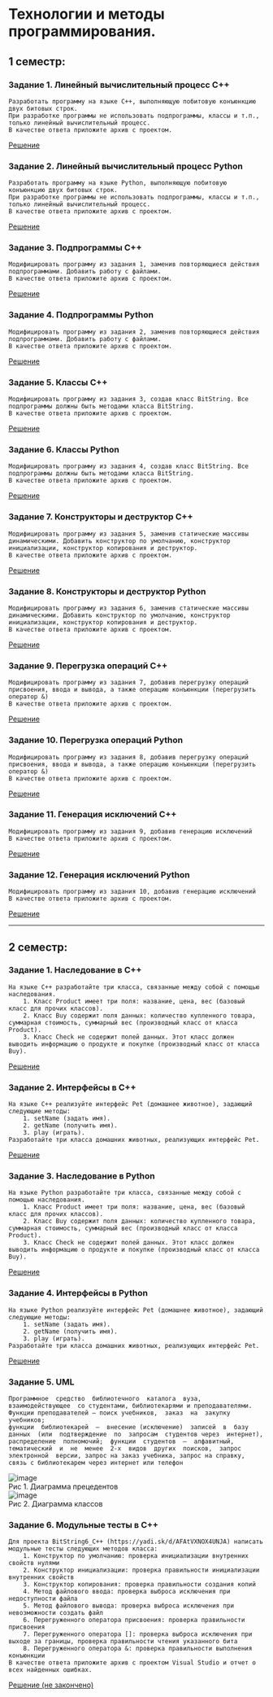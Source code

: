 # Технологии и методы программирования.

## 1 семестр:
### Задание 1. Линейный вычислительный процесс С++
```
Разработать программу на языке С++, выполняющую побитовую конъюнкцию двух битовых строк.
При разработке программы не использовать подпрограммы, классы и т.п., только линейный вычислительный процесс.
В качестве ответа приложите архив с проектом.
```
[Решение](https://github.com/RodKingroo/Lab-Work-TMP/blob/main/3rd%20semester/LB1.cpp)

### Задание 2. Линейный вычислительный процесс Python
```
Разработать программу на языке Python, выполняющую побитовую конъюнкцию двух битовых строк.
При разработке программы не использовать подпрограммы, классы и т.п., только линейный вычислительный процесс.
В качестве ответа приложите архив с проектом.
```
[Решение](https://github.com/RodKingroo/Lab-Work-TMP/blob/main/3rd%20semester/LB2.py)

### Задание 3. Подпрограммы С++
```
Модифицировать программу из задания 1, заменив повторяющиеся действия подпрограммами. Добавить работу с файлами.
В качестве ответа приложите архив с проектом.
```
[Решение](https://github.com/RodKingroo/Lab-Work-TMP/tree/main/3rd%20semester/LB3)

### Задание 4. Подпрограммы Python
```
Модифицировать программу из задания 2, заменив повторяющиеся действия подпрограммами. Добавить работу с файлами.
В качестве ответа приложите архив с проектом.
```
[Решение](https://github.com/RodKingroo/Lab-Work-TMP/tree/main/3rd%20semester/LB4)

### Задание 5. Классы С++
```
Модифицировать программу из задания 3, создав класс BitString. Все подпрограммы должны быть методами класса BitString.
В качестве ответа приложите архив с проектом.
```
[Решение](https://github.com/RodKingroo/Lab-Work-TMP/tree/main/3rd%20semester/Lab%205)

### Задание 6. Классы Python
```
Модифицировать программу из задания 4, создав класс BitString. Все подпрограммы должны быть методами класса BitString.
В качестве ответа приложите архив с проектом.
```
[Решение](https://github.com/RodKingroo/Lab-Work-TMP/tree/main/3rd%20semester/Lab%206)

### Задание 7. Конструкторы и деструктор С++
```
Модифицировать программу из задания 5, заменив статические массивы динамическими. Добавить конструктор по умолчанию, конструктор инициализации, конструктор копирования и деструктор.
В качестве ответа приложите архив с проектом.
```
[Решение](https://github.com/RodKingroo/Lab-Work-TMP/tree/main/3rd%20semester/Lab%207)

### Задание 8. Конструкторы и деструктор Python
```
Модифицировать программу из задания 6, заменив статические массивы динамическими. Добавить конструктор по умолчанию, конструктор инициализации, конструктор копирования и деструктор.
В качестве ответа приложите архив с проектом.
```
[Решение](https://github.com/RodKingroo/Lab-Work-TMP/tree/main/3rd%20semester/Lab%208)

### Задание 9. Перегрузка операций С++
```
Модифицировать программу из задания 7, добавив перегрузку операций присвоения, ввода и вывода, а также операцию конъюнкции (перегрузить оператор &)
В качестве ответа приложите архив с проектом.
```
[Решение](https://github.com/RodKingroo/Lab-Work-TMP/tree/main/3rd%20semester/Lab%209)

### Задание 10. Перегрузка операций Python
```
Модифицировать программу из задания 8, добавив перегрузку операций присвоения, ввода и вывода, а также операцию конъюнкции (перегрузить оператор &)
В качестве ответа приложите архив с проектом.
```
[Решение](https://github.com/RodKingroo/Lab-Work-TMP/tree/main/3rd%20semester/Lab%2010)

### Задание 11. Генерация исключений С++
```
Модифицировать программу из задания 9, добавив генерацию исключений
В качестве ответа приложите архив с проектом.
```
[Решение](https://github.com/RodKingroo/Lab-Work-TMP/tree/main/3rd%20semester/Lab%2011)

### Задание 12. Генерация исключений Python
```
Модифицировать программу из задания 10, добавив генерацию исключений
В качестве ответа приложите архив с проектом.
```
[Решение](https://github.com/RodKingroo/Lab-Work-TMP/tree/main/3rd%20semester/Lab%2012)

-------------------------------------

## 2 семестр:
### Задание 1. Наследование в С++
```
На языке С++ разработайте три класса, связанные между собой с помощью наследования.
    1. Класс Product имеет три поля: название, цена, вес (базовый класс для прочих классов).
    2. Класс Buy содержит поля данных: количество купленного товара, суммарная стоимость, суммарный вес (производный класс от класса Product).
    3. Класс Check не содержит полей данных. Этот класс должен выводить информацию о продукте и покупке (производный класс от класса Buy).
```
[Решение](https://github.com/RodKingroo/Lab-Work-TMP/tree/main/4th%20semester/Lab%201)

### Задание 2. Интерфейсы в C++
```
На языке C++ реализуйте интерфейс Pet (домашнее животное), задающий следующие методы:
    1. setName (задать имя).
    2. getName (получить имя).
    3. play (играть).
Разработайте три класса домашних животных, реализующих интерфейс Pet.
```
[Решение](https://github.com/RodKingroo/Lab-Work-TMP/tree/main/4th%20semester/Lab%202)

### Задание 3. Наследование в Python
```
На языке Python разработайте три класса, связанные между собой с помощью наследования.
    1. Класс Product имеет три поля: название, цена, вес (базовый класс для прочих классов).
    2. Класс Buy содержит поля данных: количество купленного товара, суммарная стоимость, суммарный вес (производный класс от класса Product).
    3. Класс Check не содержит полей данных. Этот класс должен выводить информацию о продукте и покупке (производный класс от класса Buy).
```
[Решение](https://github.com/RodKingroo/Lab-Work-TMP/tree/main/4th%20semester/Lab%203)

### Задание 4. Интерфейсы в Python
```
На языке Python реализуйте интерфейс Pet (домашнее животное), задающий следующие методы:
    1. setName (задать имя).
    2. getName (получить имя).
    3. play (играть).
Разработайте три класса домашних животных, реализующих интерфейс Pet.
```
[Решение](https://github.com/RodKingroo/Lab-Work-TMP/tree/main/4th%20semester/Lab%204)

### Задание 5. UML
```
Программное  средство  библиотечного  каталога  вуза,  взаимодействующее  со студентами, библиотекарями и преподавателями. 
Функции преподавателей – поиск учебников,  заказ  на  закупку  учебников;  
функции  библиотекарей  –  внесение (исключение)  записей  в  базу  данных  (или  подтверждение  по  запросам  студентов через  интернет),  распределение  полномочий;  функции  студентов  –  алфавитный, тематический  и  не  менее  2-х  видов  других  поисков,  запрос  электронной  версии, запрос на заказ учебника, запрос на справку, связь с библиотекарем через интернет или телефон

```
![image](https://i.ibb.co/vDzXCt1/Use-Cases.png)\
Рис 1. Диаграмма прецедентов\
![image](https://i.ibb.co/wcDSG4C/Main.png)\
Рис 2. Диаграмма классов

### Задание 6. Модульные тесты в C++
```
Для проекта BitString6_C++ (https://yadi.sk/d/AFAtVXNOX4UNJA) написать модульные тесты следующих методов класса:
    1. Конструктор по умолчанию: проверка инициализации внутренних свойств нулями
    2. Конструктор инициализации: проверка правильности инициализации внутренних свойств
    3. Конструктор копирования: проверка правильности создания копий
    4. Метод файлового ввода: проверка выброса исключения при недоступности файла
    5. Метод файлового вывода: проверка выброса исключения при невозможности создать файл
    6. Перегруженного оператора присвоения: проверка правильности присвоения
    7. Перегруженного оператора []: проверка выброса исключения при выходе за границы, проверка правильности чтения указанного бита
    8. Перегруженного оператора &: проверка правильности выполнения конъюнкции
В качестве ответа приложите архив с проектом Visual Studio и отчет о всех найденных ошибках. 
```
[Решение (не закончено)](https://github.com/RodKingroo/Lab-Work-TMP/tree/main/4th%20semester/Lab%206)

